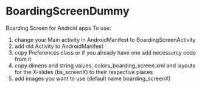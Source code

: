 # BoardingScreenDummy
Boarding Screen for Android apps
To use:
1. change your Main activity in AndroidManifest to BoardingScreenActivity
2. add old Activity to AndroidManifest
3. copy Preferences class or if you already have one add necessarcy code from it 
4. copy dimens and string values, colors_boarding_screen.xml and layouts for the X-slides (bs_screenX) to their respective places
5. add images you want to use (default name boarding_screenX)  
